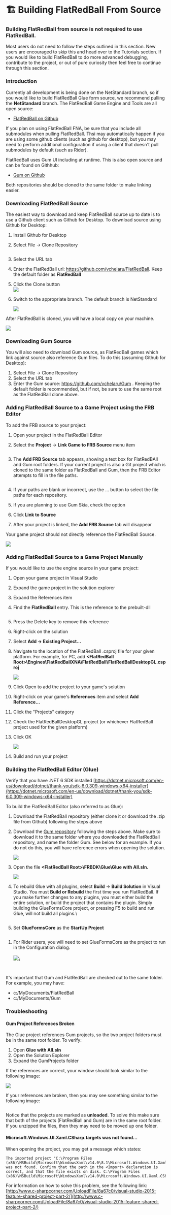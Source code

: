 # 🏗 Building FlatRedBall From Source

### Building FlatRedBall from source is not required to use FlatRedBall.&#x20;

Most users do not need to follow the steps outlined in this section. New users are encouraged to skip this and head over to the Tutorials section. If you would like to build FlatRedBall to do more advanced debugging, contribute to the project, or out of pure curiosity then feel free to continue through this section.

### Introduction

Currently all development is being done on the NetStandard branch, so if you would like to build FlatRedBall Glue form source, we recommend pulling the **NetStandard** branch. The FlatRedBall Game Engine and Tools are all open source:

* [FlatRedBall on Github](https://github.com/vchelaru/FlatRedBall)

If you plan on using FlatRedBall FNA, be sure that you include all submodules when pulling FlatRedBall. Thsi may automatically happen if you are using some github clients (such as github for desktop), but you may need to perform additional configuration if using a client that doesn't pull submodules by default (such as Rider).

FlatRedBall uses Gum UI including at runtime. This is also open source and can be found on Githhub:

* [Gum on Github](https://github.com/vchelaru/Gum)

Both repositories should be cloned to the same folder to make linking easier.

### Downloading FlatRedBall Source

The easiest way to download and keep FlatRedBall source up to date is to use a Github client such as Github for Desktop. To download source using Github for Desktop:

1. Install Github for Desktop
2.  Select File -> Clone Repository

    <div align="left" data-full-width="true">

    <img src="media/2021-08-img_6112a86031125.png" alt="">

    </div>
3. Select the URL tab
4. Enter the FlatRedBall url: https://github.com/vchelaru/FlatRedBall. Keep the default folder as **FlatRedBall**
5. Click the Clone button\
   ![](media/2021-08-img\_6112a90f42a84.png)
6.  Switch to the appropriate branch. The default branch is NetStandard

    ![](media/2022-11-img\_636b193cd624c.png)

After FlatRedBall is cloned, you will have a local copy on your machine.

![](media/2021-08-img\_6112a93e335de.png)

### Downloading Gum Source

You will also need to download Gum source, as FlatRedBall games which link against source also reference Gum files. To do this (assuming Github for Desktop):

1. Select File -> Clone Repository
2. Select the URL tab
3. Enter the Gum source: https://github.com/vchelaru/Gum . Keeping the default folder is recommended, but if not, be sure to use the same root as the FlatRedBall clone above.

### Adding FlatRedBall Source to a Game Project using the FRB Editor

To add the FRB source to your project:

1. Open your project in the FlatRedBall Editor
2.  Select the **Project** -> **Link Game to FRB Source** menu item

    <div align="left">

    <img src="media/2023-07-img_64b5303d1f0e2.png" alt="">

    </div>
3.  The **Add FRB Source** tab appears, showing a text box for FlatRedBAll and Gum root folders. If your current project is also a Git project which is cloned to the same folder as FlatRedBall and Gum, then the FRB Editor attempts to fill in the file paths.

    <div align="left">

    <img src="media/2023-07-img_64b531293eff9.png" alt="">

    </div>
4. If your paths are blank or incorrect, use the ... button to select the file paths for each repository.
5. If you are planning to use Gum Skia, check the option
6. Click **Link to Source**
7. After your project is linked, the **Add FRB Source** tab will disappear

Your game project should not directly reference the FlatRedBall Source.

![](media/2023-07-img\_64b5319f1f491.png)

### Adding FlatRedBall Source to a Game Project Manually

If you would like to use the engine source in your game project:

1. Open your game project in Visual Studio
2. Expand the game project in the solution explorer
3. Expand the References item
4.  Find the **FlatRedBall** entry. This is the reference to the prebuilt-dll

    <div align="left">

    <img src="media/2017-02-img_5892095362770.png" alt="">

    </div>
5. Press the Delete key to remove this reference
6. Right-click on the solution
7. Select **Add -> Existing Project...**
8.  Navigate to the location of the FlatRedBall .csproj file for your given platform. For example, for PC, add **\<FlatRedBall Root>\Engines\FlatRedBallXNA\FlatRedBall\FlatRedBallDesktopGL.csproj**

    ![](media/2021-08-img\_6112a9f5767f4.png)
9. Click Open to add the project to your game's solution
10. Right-click on your game's **References** item and select **Add Reference...**
11. Click the "Projects" category
12. Check the FlatRedBallDesktopGL project (or whichever FlatRedBall project used for the given platform)
13. Click OK

    ![](media/2017-02-img\_58920a8e61d75.png)
14. Build and run your project

### Building the FlatRedBall Editor (Glue)

Verify that you have .NET 6 SDK installed [https://dotnet.microsoft.com/en-us/download/dotnet/thank-you/sdk-6.0.309-windows-x64-installer](https://dotnet.microsoft.com/en-us/download/dotnet/thank-you/sdk-6.0.309-windows-x64-installer)

To build the FlatRedBall Editor (also referred to as Glue):

1. Download the FlatRedBall repository (either clone it or download the .zip file from Github) following the steps above
2.  Download the [Gum repository](https://github.com/vchelaru/Gum) following the steps above. Make sure to download it to the same folder where you downloaded the FlatRedBall repository, and name the folder Gum. See below for an example. If you do not do this, you will have reference errors when opening the solution.

    ![](media/2016-11-img\_583909d260b0c.png)
3.  Open the file **\<FlatRedBall Root>\FRBDK\Glue\Glue with All.sln.**

    ![](media/2021-08-img\_6112b22407f6b.png)
4.  To rebuild Glue with all plugins, select **Build** -> **Build Solution** in Visual Studio. You must **Build or Rebuild** the first time you run FlatRedBall. If you make further changes to any plugins, you must either build the entire solution, or build the project that contains the plugin. Simply building the GlueFormsCore project, or pressing F5 to build and run Glue, will not build all plugins.\\

    <figure><img src=".gitbook/assets/image (4) (1) (1) (1) (1).png" alt=""><figcaption></figcaption></figure>
5. Set **GlueFormsCore** as the **StartUp Project**

<figure><img src=".gitbook/assets/image (7).png" alt=""><figcaption></figcaption></figure>

1.  For Rider users, you will need to set GlueFormsCore as the project to run in the Configuration dialog.\
    \
    ![](<.gitbook/assets/image (3) (1) (1) (1) (1) (1) (1) (1) (1) (1).png>)\\

    <figure><img src=".gitbook/assets/image (2) (1) (1) (1) (1) (1) (1) (1) (1) (1) (1).png" alt=""><figcaption></figcaption></figure>

    <figure><img src=".gitbook/assets/image (4) (1) (1) (1) (1) (1).png" alt=""><figcaption></figcaption></figure>

It's important that Gum and FlatRedBall are checked out to the same folder. For example, you may have:

* c:/MyDocuments/FlatRedBall
* c:/MyDocuments/Gum

### Troubleshooting

#### Gum Project References Broken

The Glue project references Gum projects, so the two project folders must be in the same root folder. To verify:

1. Open **Glue with All.sln**
2. Open the Solution Explorer
3. Expand the GumProjects folder

If the references are correct, your window should look similar to the following image:

![](media/2020-04-img\_5e9098ba3d6ef.png)

If your references are broken, then you may see something similar to the following image:

<figure><img src="media/2020-04-img_5e9098e234103.png" alt=""><figcaption></figcaption></figure>

Notice that the projects are marked as **unloaded**. To solve this make sure that both of the projects (FlatRedBall and Gum) are in the same root folder. If you unzipped the files, then they may need to be moved up one folder.

#### Microsoft.Windows.UI.Xaml.CSharp.targets was not found...

When opening the project, you may get a message which states:

```
The imported project "C:\Program Files (x86)\MSBuild\Microsoft\WindowsXaml\v14.0\8.1\Microsoft.Windows.UI.Xaml.CSharp.targets" was not found. Confirm that the path in the <Import> declaration is correct, and that the file exists on disk. C:\Program Files (x86)\MSBuild\Microsoft\WindowsXaml\v14.0\Microsoft.Windows.UI.Xaml.CSharp.targets
```

For information on how to solve this problem, see the following link: [http://www.c-sharpcorner.com/UploadFile/8a67c0/visual-studio-2015-feature-shared-project-part-2/](http://www.c-sharpcorner.com/UploadFile/8a67c0/visual-studio-2015-feature-shared-project-part-2/)

####
